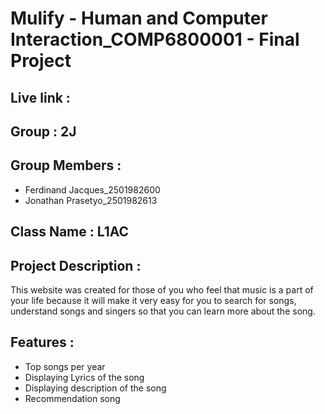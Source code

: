 # Mulify - Human and Computer Interaction_COMP6800001 - Final Project
## Live link :
## Group : 2J
## Group Members :
- Ferdinand Jacques_2501982600
- Jonathan Prasetyo_2501982613
## Class Name : L1AC

## Project Description : 
This website was created for those of you who feel that music is a part of your life because it will
make it very easy for you to search for songs, understand songs and singers so that you can learn
more about the song.

## Features :
- Top songs per year
- Displaying Lyrics of the song
- Displaying description of the song
- Recommendation song
